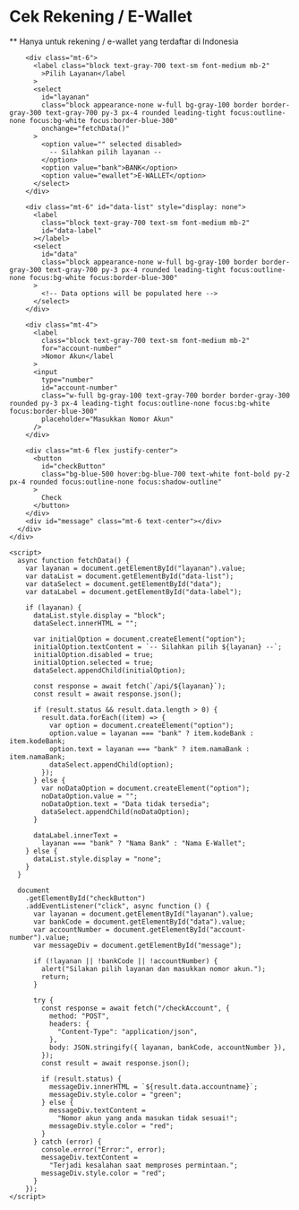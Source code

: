 <!DOCTYPE html>
<html lang="en">
  <head>
    <meta charset="UTF-8" />
    <meta name="viewport" content="width=device-width, initial-scale=1.0" />
    <title>Cek Rekening / E-Wallet Indonesia</title>
    <link rel="stylesheet" href="/css/output.css" />
  </head>
  <body
    class="flex flex-col min-h-screen bg-gradient-to-br from-blue-200 to-green-200"
  >
    <div class="flex-grow flex items-center justify-center p-4">
      <div
        class="w-full sm:w-3/4 md:w-1/2 lg:w-1/3 xl:w-1/4 bg-white bg-opacity-90 rounded-lg shadow-lg p-6"
      >
        <h1 class="text-3xl font-semibold text-gray-800 text-center">
          Cek Rekening / E-Wallet
        </h1>
        <p class="text-sm text-gray-500 text-center mt-1">
          ** Hanya untuk rekening / e-wallet yang terdaftar di Indonesia
        </p>

        <div class="mt-6">
          <label class="block text-gray-700 text-sm font-medium mb-2"
            >Pilih Layanan</label
          >
          <select
            id="layanan"
            class="block appearance-none w-full bg-gray-100 border border-gray-300 text-gray-700 py-3 px-4 rounded leading-tight focus:outline-none focus:bg-white focus:border-blue-300"
            onchange="fetchData()"
          >
            <option value="" selected disabled>
              -- Silahkan pilih layanan --
            </option>
            <option value="bank">BANK</option>
            <option value="ewallet">E-WALLET</option>
          </select>
        </div>

        <div class="mt-6" id="data-list" style="display: none">
          <label
            class="block text-gray-700 text-sm font-medium mb-2"
            id="data-label"
          ></label>
          <select
            id="data"
            class="block appearance-none w-full bg-gray-100 border border-gray-300 text-gray-700 py-3 px-4 rounded leading-tight focus:outline-none focus:bg-white focus:border-blue-300"
          >
            <!-- Data options will be populated here -->
          </select>
        </div>

        <div class="mt-4">
          <label
            class="block text-gray-700 text-sm font-medium mb-2"
            for="account-number"
            >Nomor Akun</label
          >
          <input
            type="number"
            id="account-number"
            class="w-full bg-gray-100 text-gray-700 border border-gray-300 rounded py-3 px-4 leading-tight focus:outline-none focus:bg-white focus:border-blue-300"
            placeholder="Masukkan Nomor Akun"
          />
        </div>

        <div class="mt-6 flex justify-center">
          <button
            id="checkButton"
            class="bg-blue-500 hover:bg-blue-700 text-white font-bold py-2 px-4 rounded focus:outline-none focus:shadow-outline"
          >
            Check
          </button>
        </div>
        <div id="message" class="mt-6 text-center"></div>
      </div>
    </div>

    <script>
      async function fetchData() {
        var layanan = document.getElementById("layanan").value;
        var dataList = document.getElementById("data-list");
        var dataSelect = document.getElementById("data");
        var dataLabel = document.getElementById("data-label");

        if (layanan) {
          dataList.style.display = "block";
          dataSelect.innerHTML = "";

          var initialOption = document.createElement("option");
          initialOption.textContent = `-- Silahkan pilih ${layanan} --`;
          initialOption.disabled = true;
          initialOption.selected = true;
          dataSelect.appendChild(initialOption);

          const response = await fetch(`/api/${layanan}`);
          const result = await response.json();

          if (result.status && result.data.length > 0) {
            result.data.forEach((item) => {
              var option = document.createElement("option");
              option.value = layanan === "bank" ? item.kodeBank : item.kodeBank;
              option.text = layanan === "bank" ? item.namaBank : item.namaBank;
              dataSelect.appendChild(option);
            });
          } else {
            var noDataOption = document.createElement("option");
            noDataOption.value = "";
            noDataOption.text = "Data tidak tersedia";
            dataSelect.appendChild(noDataOption);
          }

          dataLabel.innerText =
            layanan === "bank" ? "Nama Bank" : "Nama E-Wallet";
        } else {
          dataList.style.display = "none";
        }
      }

      document
        .getElementById("checkButton")
        .addEventListener("click", async function () {
          var layanan = document.getElementById("layanan").value;
          var bankCode = document.getElementById("data").value;
          var accountNumber = document.getElementById("account-number").value;
          var messageDiv = document.getElementById("message");

          if (!layanan || !bankCode || !accountNumber) {
            alert("Silakan pilih layanan dan masukkan nomor akun.");
            return;
          }

          try {
            const response = await fetch("/checkAccount", {
              method: "POST",
              headers: {
                "Content-Type": "application/json",
              },
              body: JSON.stringify({ layanan, bankCode, accountNumber }),
            });
            const result = await response.json();

            if (result.status) {
              messageDiv.innerHTML = `${result.data.accountname}`;
              messageDiv.style.color = "green";
            } else {
              messageDiv.textContent =
                "Nomor akun yang anda masukan tidak sesuai!";
              messageDiv.style.color = "red";
            }
          } catch (error) {
            console.error("Error:", error);
            messageDiv.textContent =
              "Terjadi kesalahan saat memproses permintaan.";
            messageDiv.style.color = "red";
          }
        });
    </script>
  </body>
</html>

